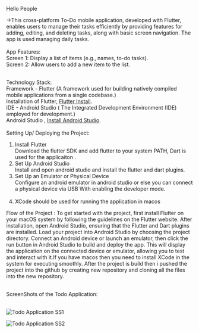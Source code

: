 Hello People

->This cross-platform To-Do mobile application, developed with Flutter, enables users to manage their tasks efficiently by providing features for adding, 
  editing, and deleting tasks, along with basic screen navigation. The app is used managing daily tasks.<br/>
  </br>
App Features:<br/>
  Screen 1: Display a list of items (e.g., names, to-do tasks).<br/>
  Screen 2: Allow users to add a new item to the list.<br/>
  </br>

Technology Stack:<br/>
  Framework - Flutter (A framework used for building natively compiled mobile applications from a single codebase.)<br/>
   Installation of Flutter, [Flutter Install](https://docs.flutter.dev/get-started/install?gad_source=1&gclid=Cj0KCQjwq_G1BhCSARIsACc7NxrYu5Is8k0QvhDC2dwXQ5xe8ElSLto6Q5cYzVPrUgUL3HleyPRtvgaArDjEALw_wcB&gclsrc=aw.ds).<br/>
  IDE - Android Studio ( The Integrated Development Environment (IDE) employed for development.)<br/>
  Android Studio , [Install Android Studio](https://developer.android.com/studio?gad_source=1&gclid=Cj0KCQjwq_G1BhCSARIsACc7Nxo4NrBasfmNZNmaQKEiDawb-n-Bbvh64J4tWd3ggaTXM91-gxlP6_kaAiRdEALw_wcB&gclsrc=aw.ds).</br>
   </br>
Setting Up/ Deploying the Project:</br>
  1) Install Flutter</br>
       Download the flutter SDK and add flutter to your system PATH, Dart is used for the applicaiton .</br>
  2) Set Up Android Studio</br>
       Install and open android studio and install the flutter and dart plugins.</br>
  3) Set Up an Emulator or Physical Device</br>
       Configure an android emulator in android studio or else you can connect a physical
       device via USB With enabling the developer mode.</br>
       </br>
  4) XCode should be used for running the application in macos
       
Flow of the Project : To get started with the project, first install Flutter on your macOS system by following the guidelines on the Flutter website. After installation, open Android Studio, ensuring that the Flutter and Dart plugins are installed. Load your project into Android Studio by choosing the project directory. Connect an Android device or launch an emulator, then click the run button in Android Studio to build and deploy the app. This will display the application on the connected device or emulator, allowing you to test and interact with it.If you have macos then you need to install XCode in the system for executing smoothly. After the project is build then i pushed the project into the github by creating new repository and cloning all the files into the new repository.

</br>
ScreenShots of the Todo Application:</br>
</br>


![Todo Application SS1](https://github.com/user-attachments/assets/2ca5f532-75f7-4392-92e2-bdb16be768a1)</br>

![Todo Application SS2](https://github.com/user-attachments/assets/515cb178-8ead-4392-854a-ed80a170a978)




     
     

       




